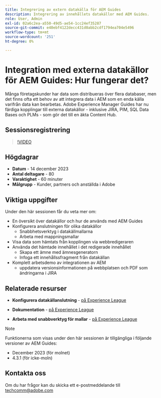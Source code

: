 ```yaml
---
title: Integrering av extern datakälla för AEM Guides
description: Integrering av innehållets datakällor med AEM Guides.
role: User, Admin
exl-id: 02a6c2ea-a550-49d5-ae54-1cc24ef35287
source-git-commit: e40ebf4122decc431d0abb2cdf1794ea704e5496
workflow-type: tm+mt
source-wordcount: '251'
ht-degree: 0%

---
```


# Integration med externa datakällor för AEM Guides: Hur fungerar det?

Många företagskunder har data som distribueras över flera databaser, men det finns ofta ett behov av att integrera data i AEM som en enda källa varifrån data kan bearbetas.
Adobe Experience Manager Guides har nu färdiga kopplingar till externa datakällor - inklusive JIRA, PIM, SQL Data Bases och PLMs - som gör det till en äkta Content Hub.


## Sessionsregistrering

>[!VIDEO](https://video.tv.adobe.com/v/3426542/datasources-aem-guides)

## Högdagrar

- **Datum** - 14 december 2023
- **Antal deltagare** - 80
- **Varaktighet** - 60 minuter
- **Målgrupp** - Kunder, partners och anställda i Adobe

## Viktiga uppgifter

Under den här sessionen får du veta mer om:
- En översikt över datakällor och hur de används med AEM Guides
- Konfigurera anslutningen för olika datakällor
   - Snabbhetsverktyg i datakällmallarna
   - Arbeta med mappningsmallar
- Visa data som hämtats från kopplingen via webbredigeraren
- Använda det hämtade innehållet i det redigerade innehållet
   - Skapa ett ämne med ämnesgeneratorn
   - Infoga ett innehållssfragment från datakällan
- Komplett arbetsdemo av integrationen av AEM
   - uppdatera versionsinformationen på webbplatsen och PDF som ändringarna i JIRA


## Relaterade resurser

- **Konfigurera datakällanslutning** - [&#x200B; på Experience League](https://experienceleague.adobe.com/docs/experience-manager-guides/using/install-guide/cs-ig/web-editor-configs-cs/conf-data-source-connector-tools.html?lang=sv-SE)

- **Dokumentation** - [på Experience League](https://experienceleague.adobe.com/docs/experience-manager-guides/using/user-guide/author-content/create-preview-topics/author-content-aem-guides/work-with-web-editor/web-editor-content-snippet.html?lang=sv-SE)

- **Arbeta med snabbverktyg för mallar** - [på Experience League](https://experienceleague.adobe.com/docs/experience-manager-guides/using/user-guide/author-content/create-preview-topics/author-content-aem-guides/work-with-web-editor/web-editor-content-snippet.html?lang=sv-SE#use-velocity-tools)



>[!NOTE]
>
> Funktionerna som visas under den här sessionen är tillgängliga i följande versioner av AEM Guides:
> - December 2023 (för molnet)
> - 4.3.1 (för icke-moln)



## Kontakta oss

Om du har frågor kan du skicka ett e-postmeddelande till <techcomm@adobe.com>
